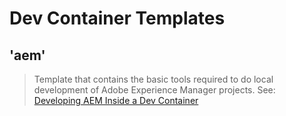 # Dev Container Templates

## 'aem'
> Template that contains the basic tools required to do local development of Adobe Experience Manager projects. See: [Developing AEM Inside a Dev Container](https://theaemmaven.com/post/developing-aem-inside-a-dev-container)
